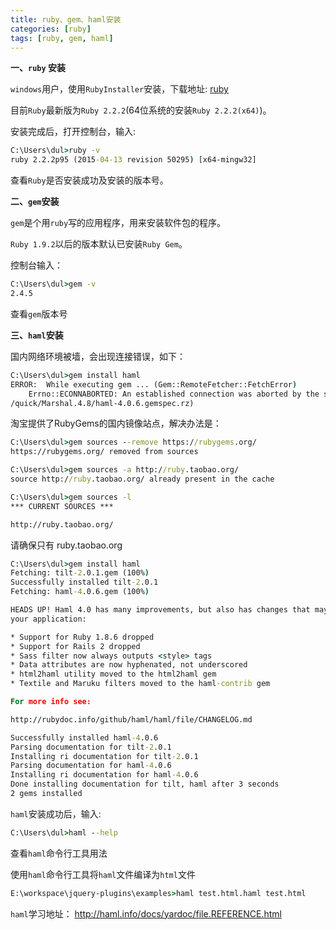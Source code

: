 ```yaml
---
title: ruby、gem、haml安装
categories: [ruby]
tags: [ruby, gem, haml]
---
```

__一、`ruby` 安装__

`windows`用户，使用`RubyInstaller`安装，下载地址: [ruby](http://rubyinstaller.org/downloads/)

目前`Ruby`最新版为`Ruby 2.2.2`(64位系统的安装`Ruby 2.2.2(x64)`)。

安装完成后，打开控制台，输入:

<!-- more -->

```bat
C:\Users\dul>ruby -v
ruby 2.2.2p95 (2015-04-13 revision 50295) [x64-mingw32]
```
查看`Ruby`是否安装成功及安装的版本号。

__二、`gem`安装__

`gem`是个用`ruby`写的应用程序，用来安装软件包的程序。

`Ruby 1.9.2`以后的版本默认已安装`Ruby Gem`。

控制台输入：

```bat
C:\Users\dul>gem -v
2.4.5
```
查看`gem`版本号

__三、`haml`安装__

国内网络环境被墙，会出现连接错误，如下：

```bat
C:\Users\dul>gem install haml
ERROR:  While executing gem ... (Gem::RemoteFetcher::FetchError)
    Errno::ECONNABORTED: An established connection was aborted by the software in your host machine. - SSL_connect (https://api.rubygems.org
/quick/Marshal.4.8/haml-4.0.6.gemspec.rz)
```
淘宝提供了RubyGems的国内镜像站点，解决办法是：

```bat
C:\Users\dul>gem sources --remove https://rubygems.org/
https://rubygems.org/ removed from sources
```

```bat
C:\Users\dul>gem sources -a http://ruby.taobao.org/
source http://ruby.taobao.org/ already present in the cache
```

```bat
C:\Users\dul>gem sources -l
*** CURRENT SOURCES ***

http://ruby.taobao.org/
```
请确保只有 ruby.taobao.org

```bat
C:\Users\dul>gem install haml
Fetching: tilt-2.0.1.gem (100%)
Successfully installed tilt-2.0.1
Fetching: haml-4.0.6.gem (100%)

HEADS UP! Haml 4.0 has many improvements, but also has changes that may break
your application:

* Support for Ruby 1.8.6 dropped
* Support for Rails 2 dropped
* Sass filter now always outputs <style> tags
* Data attributes are now hyphenated, not underscored
* html2haml utility moved to the html2haml gem
* Textile and Maruku filters moved to the haml-contrib gem

For more info see:

http://rubydoc.info/github/haml/haml/file/CHANGELOG.md

Successfully installed haml-4.0.6
Parsing documentation for tilt-2.0.1
Installing ri documentation for tilt-2.0.1
Parsing documentation for haml-4.0.6
Installing ri documentation for haml-4.0.6
Done installing documentation for tilt, haml after 3 seconds
2 gems installed
```

`haml`安装成功后，输入:

```bat
C:\Users\dul>haml --help
```

查看`haml`命令行工具用法

使用`haml`命令行工具将`haml`文件编译为`html`文件

```bat
E:\workspace\jquery-plugins\examples>haml test.html.haml test.html
```
`haml`学习地址：
http://haml.info/docs/yardoc/file.REFERENCE.html



